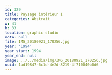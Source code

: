 ```yaml
---
id: 329
title: Paysage intérieur I
categories: Abstrait
w: 41
h: 33
location: graphic studio
note: null
file: IMG_20180921_170256.jpg
year: '1994'
year_start: 1994
year_end: null
image: ../../media/img/IMG_20180921_170256.jpg
uuid: 1ad19847-6c1d-4e2d-8219-4f710040b0d6
---
```


